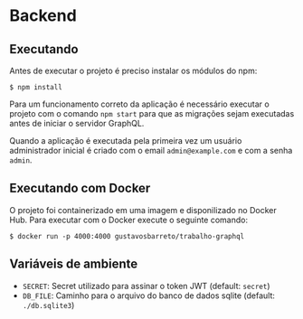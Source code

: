 # Backend

## Executando

Antes de executar o projeto é preciso instalar os módulos do npm:

```$ npm install```

Para um funcionamento correto da aplicação é necessário executar o projeto
com o comando `npm start` para que as migrações sejam executadas antes
de iniciar o servidor GraphQL.

Quando a aplicação é executada pela primeira vez um usuário administrador inicial
é criado com o email `admin@example.com` e com a senha `admin`.

## Executando com Docker

O projeto foi containerizado em uma imagem e disponilizado no Docker Hub.
Para executar com o Docker execute o seguinte comando:

```
$ docker run -p 4000:4000 gustavosbarreto/trabalho-graphql
```

## Variáveis de ambiente

* `SECRET`: Secret utilizado para assinar o token JWT (default: `secret`)
* `DB_FILE`: Caminho para o arquivo do banco de dados sqlite (default: `./db.sqlite3`)
